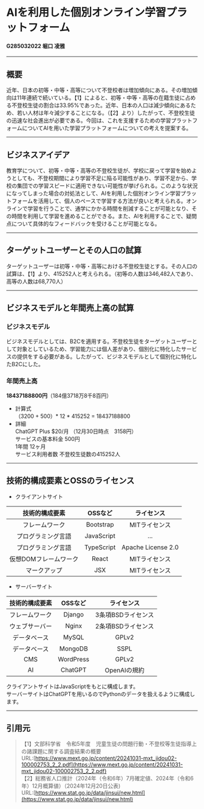 # AIを利用した個別オンライン学習プラットフォーム

#### G285032022 堀口 凌雅

---

## 概要

近年、日本の初等・中等・高等について不登校者は増加傾向にある。その増加傾向は11年連続で続いている。【1】によると、初等・中等・高等の在籍生徒に占める不登校生徒の割合は33.95%であった。近年、日本の人口は減少傾向にあるため、若い人材は年々減少することになる。（【2】より）したがって、不登校生徒の迅速な社会進出が必要である。今回は、これを支援するための学習プラットフォームについてAIを用いた学習プラットフォームについての考えを提案する。

---

## ビジネスアイデア

教育学について、初等・中等・高等の不登校生徒が、学校に戻って学習を始めようとしても、不登校期間により学習不足に陥る可能性があり、学習不足から、学校の集団での学習スピードに適用できない可能性が挙げられる。このような状況になってしまった場合の対処法として、AIを利用した個別オンライン学習プラットフォームを活用して、個人のペースで学習する方法が良いと考えられる。オンラインで学習を行うことで、通学にかかる時間を削減することが可能となり、その時間を利用して学習を進めることができる。また、AIを利用することで、疑問点について具体的なフィードバックを受けることが可能となる。

---

## ターゲットユーザーとその人口の試算

ターゲットユーザーは初等・中等・高等における不登校生徒とする。その人口の試算は、【1】より、415252人と考えられる。（初等の人数は346,482人であり、高等の人数は68,770人）

---

## ビジネスモデルと年間売上高の試算

### ビジネスモデル

ビジネスモデルとしては、B2Cを適用する。不登校生徒をターゲットユーザーとして対象としているため、学習能力には個人差があり、個別化に特化したサービスの提供をする必要がある。したがって、ビジネスモデルとして個別化に特化したB2Cにした。

### 年間売上高

**18437188800円**（184億3718万8千8百円）

- 計算式  
（3200 + 500）* 12 * 415252 = 18437188800
- 詳細  
ChatGPT Plus $20/月 （12月30日時点　3158円）  
サービスの基本料金 500円  
1年間 12ヶ月  
サービス利用者数 不登校生徒数の415252人

---

## 技術的構成要素とOSSのライセンス

- クライアントサイト

|技術的構成要素|OSSなど|ライセンス|
|:---:|:---:|:---:|
|フレームワーク|Bootstrap|MITライセンス|
|プログラミング言語|JavaScript|...|
|プログラミング言語|TypeScript|Apache License 2.0|
|仮想DOMフレームワーク|React|MITライセンス|
|マークアップ|JSX|MITライセンス|

- サーバーサイト

|技術的構成要素|OSSなど|ライセンス|
|:---:|:---:|:---:|
|フレームワーク|Django|3条項BSDライセンス|
|ウェブサーバー|Nginx|2条項BSDライセンス|
|データベース|MySQL|GPLv2|
|データベース|MongoDB|SSPL|
|CMS|WordPress|GPLv2|
|AI|ChatGPT|OpenAIの規約|

クライアントサイトはJavaScriptをもとに構成します。  
サーバーサイトはChatGPTを用いるのでPythonのデータを扱えるように構成します。

---

## 引用元
>【1】文部科学省　令和5年度　児童生徒の問題行動・不登校等生徒指導上の諸課題に関する調査結果の概要  
> URL:[https://www.mext.go.jp/content/20241031-mxt_jidou02-100002753_2_2.pdf](https://www.mext.go.jp/content/20241031-mxt_jidou02-100002753_2_2.pdf)  
>【2】総務省人口推計（2024年（令和6年）7月確定値、2024年（令和6年）12月概算値）（2024年12月20日公表)  
> URL:[https://www.stat.go.jp/data/jinsui/new.html](https://www.stat.go.jp/data/jinsui/new.html)  

